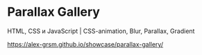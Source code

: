 # Parallax Gallery
HTML, CSS и JavaScript | CSS-animation, Blur, Parallax, Gradient

https://alex-grsm.github.io/showcase/parallax-gallery/
